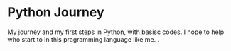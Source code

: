 # Python Journey
 My journey and my first steps in Python, with basisc codes. I hope to help who start to in this pragramming language like me. 
.
